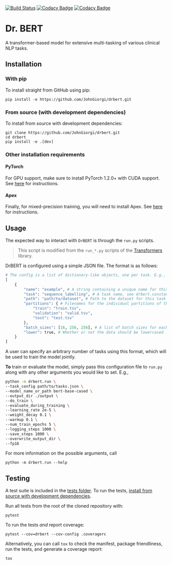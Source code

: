 [![Build Status](https://travis-ci.com/JohnGiorgi/drbert.svg?token=EUZJKa8zDUAWsAbyhiwg&branch=master)](https://travis-ci.com/JohnGiorgi/drbert)
[![Codacy Badge](https://api.codacy.com/project/badge/Grade/786b7822138a462c9e34f3cddcc89be6)](https://www.codacy.com?utm_source=github.com&amp;utm_medium=referral&amp;utm_content=JohnGiorgi/deidentified-cohort-identification-neuroips-workshop&amp;utm_campaign=Badge_Grade)
[![Codacy Badge](https://api.codacy.com/project/badge/Coverage/786b7822138a462c9e34f3cddcc89be6)](https://www.codacy.com?utm_source=github.com&utm_medium=referral&utm_content=JohnGiorgi/deidentified-cohort-identification-neuroips-workshop&utm_campaign=Badge_Coverage)

# Dr. BERT

A transformer-based model for extensive multi-tasking of various clinical NLP tasks.

## Installation

### With pip

To install straight from GitHub using pip:

```
pip install -e https://github.com/JohnGiorgi/drbert.git
```

### From source (with development dependencies)

To install from source with development dependencies:

```
git clone https://github.com/JohnGiorgi/drbert.git
cd drbert
pip install -e .[dev]
```

### Other installation requirements

#### PyTorch

For GPU support, make sure to install PyTorch 1.2.0+ with CUDA support. See [here](https://pytorch.org/get-started/locally/) for instructions.

#### Apex

Finally, for mixed-precision training, you will need to install Apex. See [here](https://github.com/NVIDIA/apex) for instructions.

## Usage

The expected way to interact with `DrBERT` is through the `run.py` scripts. 

> This script is modified from the `run_*.py` scripts of the [Transformers](https://github.com/huggingface/transformers) library.

DrBERT is configured using a simple JSON file. The format is as follows:

```python
# The config is a list of dictionary-like objects, one per task. E.g.,
[
    {
        "name": "example", # A string containing a unique name for this task
        "task": "sequence_labelling", # A task name, see drbert.constants.TASKS for **valid** names
        "path": "path/to/dataset", # Path to the dataset for this task
        "partitions": { # Filenames for the individual partitions of this task
            "train": "train.tsv",
            "validation": "valid.tsv",
            "test": "test.tsv"
        },
        "batch_sizes": [16, 256, 256], # A list of batch sizes for each of the partitions
        "lower": true, # Whether or not the data should be lowercased
    }
]
```

A user can specify an arbitrary number of tasks using this format, which will be used to train the model jointly.

**To** train or evaluate the model, simply pass this configuration file to `run.py` along with any other arguments you would like to set. E.g.,

```bash
python -m drbert.run \
--task_config path/to/tasks.json \
--model_name_or_path bert-base-cased \
--output_dir ./output \
--do_train \
--evaluate_during_training \
--learning_rate 2e-5 \
--weight_decay 0.1 \
--warmup 0.1 \
--num_train_epochs 5 \
--logging_steps 1000 \
--save_steps 1000 \
--overwrite_output_dir \
--fp16
```

For more information on the possible arguments, call

```
python -m drbert.run --help
```



## Testing

A test suite is included in the [tests folder](https://github.com/JohnGiorgi/drbert/tree/master/drbert/tests). To run the tests, [install from source with development dependencies](#from-source-with-development-dependencies).

Run all tests from the root of the cloned repository with:

```
pytest
```

To run the tests _and_ report coverage:

```
pytest --cov=drbert --cov-config .coveragerc
```

Alternatively, you can call `tox` to check the manifest, package friendliness, run the tests, and generate a coverage report:

```
tox
```

